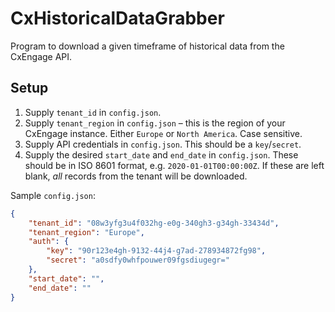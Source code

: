 # CxHistoricalDataGrabber

Program to download a given timeframe of historical data from the CxEngage API.

## Setup

1. Supply `tenant_id` in `config.json`.
2. Supply `tenant_region` in `config.json` – this is the region of your CxEngage instance. Either `Europe` or `North America`. Case sensitive.
2. Supply API credentials in `config.json`. This should be a `key`/`secret`.
3. Supply the desired `start_date` and `end_date` in `config.json`. These should be in ISO 8601 format, e.g. `2020-01-01T00:00:00Z`. If these are left blank, _all_ records from the tenant will be downloaded.
<!-- 4. *Optional* – Supply `limit` and `offset` in `config.json` to limit the number of records returned by the API. The default (0) will download all records in the given timeframe. The `offset` is used to paginate through the results if you are using, or have used, a `limit`. Be aware that downloading all records in a given timeframe may take a long time (~30 minutes per year of data). -->

Sample `config.json`:

```json
{
    "tenant_id": "08w3yfg3u4f032hg-e0g-340gh3-g34gh-33434d",
    "tenant_region": "Europe",
    "auth": {
        "key": "90r123e4gh-9132-44j4-g7ad-278934872fg98",
        "secret": "a0sdfy0whfpouwer09fgsdiugegr="
    },
    "start_date": "",
    "end_date": ""
}
```